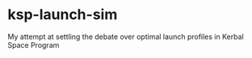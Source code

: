 # ksp-launch-sim
My attempt at settling the debate over optimal launch profiles in Kerbal Space Program
